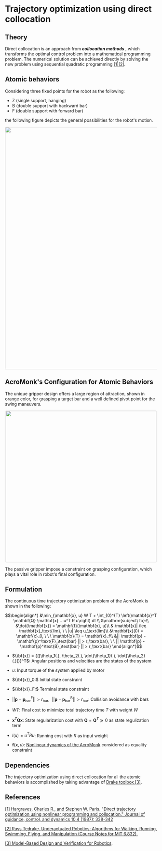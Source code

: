 # Trajectory optimization using direct collocation

## Theory

Direct collocation is an approach from ***collocation methods*** , which transforms the optimal control problem into a mathematical programming problem. The numerical solution can be achieved directly by solving the new problem using sequential quadratic programming [[1]](https://arc.aiaa.org/doi/pdf/10.2514/3.20223)[[2]](http://underactuated.mit.edu/trajopt.html).

## Atomic behaviors
Considering three fixed points for the robot as the following:
- Z (single support, hanging)
- B (double support with backward bar)
- F (double support with forward bar)


the following figure depicts the general possibilities for the robot's motion.

<div align="center">
<img width="800" src="../../images/atomic-behaviors.png" />
</div>


## AcroMonk's Configuration for Atomic Behaviors
The unique gripper design offers a large region of attraction, shown in orange color, for grasping a target bar and a well defined pivot point for the swing maneuvers. 
<div align="center">
<img width="500" src="../../images/2d-arm-acrm-coordinate_v2.png" />
</div>

The passive gripper impose a constraint on grasping configuration, which plays a vital role in robot's final configuration. 
## Formulation

The continuous time trajectory optimization problem of the AcroMonk is shown in the following:
```math
\begin{align*}
		&\min_{\mathbf{x}, u} W T + \int_{0}^{T} \left(\mathbf{x}^T \mathbf{Q} \mathbf{x} + u^T R u\right) dt  \\
		&\mathrm{subject\ to}:\\
	    &\dot{\mathbf{x}} = \mathbf{f}(\mathbf{x}, u)\\
	    &|\mathbf{x}| \leq \mathbf{x}_\text{lim}, \ \ |u| \leq u_\text{lim}\\
	    &\mathbf{x}(0) = \mathbf{x}_0, \ \ \ \mathbf{x}(T) = \mathbf{x}_f\\
	    &|| \mathbf{p} - \mathbf{p}^\text{F}_\text{bar} || > r_\text{bar}, \ \  || \mathbf{p} - \mathbf{p}^\text{B}_\text{bar} || > r_\text{bar}
\end{align*}
```

- $`{\bf{x}} = {{[\theta_1(.), \theta_2(.), \dot{\theta_1}(.), \dot{\theta_2}(.)]}}^T`$: Angular positions and velocities are the states of the system 

- $`u`$: Input torque of the system applied by motor

- $`{\bf{x}}_0:`$ Initial state constraint

- $`{\bf{x}}_F:`$ Terminal state constraint

- $`|| \mathbf{p} - \mathbf{p}^\text{F}_\text{bar} || > r_\text{bar}, \ \  || \mathbf{p} - \mathbf{p}^\text{B}_\text{bar} || > r_\text{bar}`$: Collision avoidance with bars

- $`WT`$: Final cost to minimize total trajectory time $`T`$ with weight $`W`$ 

- $`\mathbf{x}^T \mathbf{Q} \mathbf{x}`$: State regularization cost with $`\mathbf{Q}=\mathbf{Q}^T \succeq 0`$ as state regulization term

- $`l(u) = u^TR u`$: Running cost with $`R`$ as input weight

- $`\mathbf{f}(\mathbf{x}, u)`$: [Nonlinear dynamics of the AcroMonk](../../docs/acrm-equations.md) considered as equality constraint


## Dependencies

The trajectory optimization using direct collocation for all the atomic behaviors is accomplished by taking advantage of [Drake toolbox [3]](https://drake.mit.edu/).

## References
[[1] Hargraves, Charles R., and Stephen W. Paris. "Direct trajectory optimization using nonlinear programming and collocation." Journal of guidance, control, and dynamics 10.4 (1987): 338-342](https://arc.aiaa.org/doi/pdf/10.2514/3.20223)

[[2] Russ Tedrake. Underactuated Robotics: Algorithms for Walking, Running, Swimming, Flying, and Manipulation (Course Notes for MIT 6.832).](http://underactuated.mit.edu/)

[[3] Model-Based Design and Verification for Robotics](https://drake.mit.edu/).
